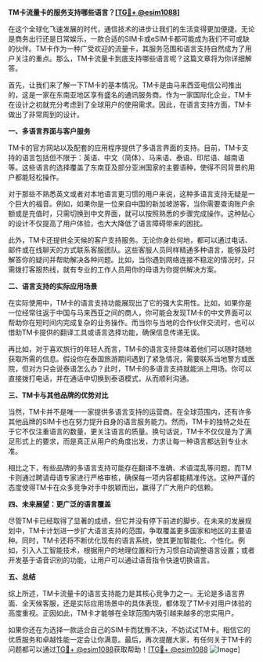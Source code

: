**TM卡流量卡的服务支持哪些语言？[[TG💪+ @esim1088](https://t.me/s/esim1088)]**

在这个全球化飞速发展的时代，通信技术的进步让我们的生活变得更加便捷。无论是商务出行还是日常娱乐，一款合适的SIM卡或eSIM卡都可能成为我们不可或缺的伙伴。TM卡作为一种广受欢迎的流量卡，其服务范围和语言支持自然成为了用户关注的重点。那么，TM卡流量卡到底支持哪些语言呢？这篇文章将为你详细解答。

首先，让我们来了解一下TM卡的基本情况。TM卡是由马来西亚电信公司推出的，这是一家在东南亚地区享有盛名的通讯服务商。作为一家国际化企业，TM卡在设计之初就充分考虑到了全球用户的使用需求。因此，在语言支持方面，TM卡做出了非常周到的设计。

**一、多语言界面与客户服务**

TM卡的官方网站以及配套的应用程序提供了多语言界面的支持。目前，TM卡支持的语言包括但不限于：英语、中文（简体）、马来语、泰语、印尼语、越南语等。这些语言的选择覆盖了东南亚及部分亚洲国家的主要语种，使得不同背景的用户都能轻松操作。

对于那些不熟悉英文或者对本地语言更习惯的用户来说，这种多语言支持无疑是一个巨大的福音。例如，如果你是一位来自中国的新加坡游客，当你需要查询账户余额或是充值时，只需切换到中文界面，就可以按照熟悉的步骤完成操作。这种贴心的设计不仅提高了用户体验，也大大降低了语言障碍带来的困扰。

此外，TM卡还提供全天候的客户支持服务。无论你身处何地，都可以通过电话、邮件或在线聊天的方式联系客服团队。这些客服人员同样精通多种语言，能够及时解答你的疑问并帮助解决各种问题。比如，当你遇到网络连接不稳定的情况时，只需拨打客服热线，就有专业的工作人员用你的母语为你提供解决方案。

**二、语言支持的实际应用场景**

在实际使用中，TM卡的语言支持功能展现出了它的强大实用性。比如，如果你是一位经常往返于中国与马来西亚之间的商人，你可能会发现TM卡的中文界面可以帮助你在短时间内完成复杂的业务操作。而当你与当地的合作伙伴交流时，也可以借助TM卡提供的翻译工具或语言选择功能，确保信息传递无误。

再比如，对于喜欢旅行的年轻人而言，TM卡的语言支持意味着他们可以随时随地获取所需的信息。假设你在泰国旅游期间遇到了紧急情况，需要联系当地警方或医院，但对方只会说泰语怎么办？此时，TM卡的多语言支持就能派上用场。你可以直接拨打电话，并在通话中切换到泰语模式，从而顺利沟通。

**三、TM卡与其他品牌的优势对比**

当然，TM卡并不是唯一一家提供多语言支持的运营商。在全球范围内，还有许多其他品牌的SIM卡也在努力提升自身的语言服务能力。然而，TM卡的独特之处在于它不仅注重语言的数量，更关注语言的质量。换句话说，TM卡不仅仅是为了满足形式上的要求，而是真正从用户的角度出发，力求让每一种语言都达到专业水准。

相比之下，有些品牌的多语言支持可能存在翻译不准确、术语混乱等问题。而TM卡则通过聘请母语专家进行严格审核，确保每一项内容都能精准传达。这种严谨的态度使得TM卡在众多竞争对手中脱颖而出，赢得了广大用户的信赖。

**四、未来展望：更广泛的语言覆盖**

尽管TM卡已经取得了显著的成绩，但它并没有停下前进的脚步。在未来的发展规划中，TM卡计划进一步扩大语言支持的范围，争取覆盖更多国家和地区的主要语种。同时，TM卡还将不断优化现有的语言系统，使其更加智能化、个性化。例如，引入人工智能技术，根据用户的地理位置和行为习惯自动调整语言设置；或者开发基于语音识别的功能，让用户可以通过语音指令快速切换语言。

**五、总结**

综上所述，TM卡流量卡的语言支持能力是其核心竞争力之一。无论是多语言界面、全天候客服，还是实际应用场景中的具体表现，都体现了TM卡对用户体验的高度重视。正因如此，TM卡才能够在全球范围内吸引越来越多的忠实用户。

如果你还在为选择一款适合自己的SIM卡而犹豫不决，不妨试试TM卡。相信它的优质服务和卓越性能一定会让你满意。最后，再次提醒大家，有任何关于TM卡的问题都可以通过[TG💪+ @esim1088](https://t.me/s/esim1088)获取帮助！[[TG💪+ @esim1088](https://t.me/s/esim1088) ![Image](https://i.postimg.cc/4NQfJmqS/Snipaste-2025-05-13-00-14-12.png)]